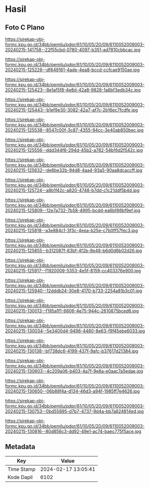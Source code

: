 # Hasil

## Foto C Plano

https://sirekap-obj-formc.kpu.go.id/34bb/pemilu/pdpr/61/10/05/20/09/6110052009003-20240215-141758--22f55cbd-0780-4097-b351-ad7810cbbcac.jpg

https://sirekap-obj-formc.kpu.go.id/34bb/pemilu/pdpr/61/10/05/20/09/6110052009003-20240215-125226--df649161-4ade-4ea8-bccd-ccfcae9150ae.jpg

https://sirekap-obj-formc.kpu.go.id/34bb/pemilu/pdpr/61/10/05/20/09/6110052009003-20240215-125423--8e1af5f8-4e8d-42a8-9828-1a6bf3edb34c.jpg

https://sirekap-obj-formc.kpu.go.id/34bb/pemilu/pdpr/61/10/05/20/09/6110052009003-20240215-125443--b1ef9e30-3082-42a7-af7c-2b16ec7fcdfe.jpg

https://sirekap-obj-formc.kpu.go.id/34bb/pemilu/pdpr/61/10/05/20/09/6110052009003-20240215-125538--8547c00f-3c87-4355-94cc-3e40ab850bec.jpg

https://sirekap-obj-formc.kpu.go.id/34bb/pemilu/pdpr/61/10/05/20/09/6110052009003-20240215-125556--ddd344f6-294d-45b2-a782-54bf6d2f542c.jpg

https://sirekap-obj-formc.kpu.go.id/34bb/pemilu/pdpr/61/10/05/20/09/6110052009003-20240215-125632--de6be32b-94d8-4aa4-93a5-90aa8dcaccff.jpg

https://sirekap-obj-formc.kpu.go.id/34bb/pemilu/pdpr/61/10/05/20/09/6110052009003-20240215-125724--a8b1f42c-a820-4748-b7dd-c1c21ddf5b4d.jpg

https://sirekap-obj-formc.kpu.go.id/34bb/pemilu/pdpr/61/10/05/20/09/6110052009003-20240215-125809--12e7a732-7b58-4995-bcdd-ea6bf86bf9ef.jpg

https://sirekap-obj-formc.kpu.go.id/34bb/pemilu/pdpr/61/10/05/20/09/6110052009003-20240215-125818--a3e884c1-3f3c-4eea-b25e-c7b0ff57fec3.jpg

https://sirekap-obj-formc.kpu.go.id/34bb/pemilu/pdpr/61/10/05/20/09/6110052009003-20240215-125855--b312087f-83bf-4f2b-8e48-b6d0d6b02d26.jpg

https://sirekap-obj-formc.kpu.go.id/34bb/pemilu/pdpr/61/10/05/20/09/6110052009003-20240215-125917--f1920009-5353-4e5f-8159-cc403376e900.jpg

https://sirekap-obj-formc.kpu.go.id/34bb/pemilu/pdpr/61/10/05/20/09/6110052009003-20240215-125940--12dddb24-30e8-4170-b733-2254a81b3c01.jpg

https://sirekap-obj-formc.kpu.go.id/34bb/pemilu/pdpr/61/10/05/20/09/6110052009003-20240215-130013--f195a1f1-6606-4e75-944c-2610875bced6.jpg

https://sirekap-obj-formc.kpu.go.id/34bb/pemilu/pdpr/61/10/05/20/09/6110052009003-20240215-130034--5e3400d4-9496-4480-8e63-f9f45ebe6033.jpg

https://sirekap-obj-formc.kpu.go.id/34bb/pemilu/pdpr/61/10/05/20/09/6110052009003-20240215-130138--bf738dc6-4199-437f-9afc-b37617d21384.jpg

https://sirekap-obj-formc.kpu.go.id/34bb/pemilu/pdpr/61/10/05/20/09/6110052009003-20240215-130603--4c209a06-b403-4a7f-9e8a-e0aac7a5edae.jpg

https://sirekap-obj-formc.kpu.go.id/34bb/pemilu/pdpr/61/10/05/20/09/6110052009003-20240215-130650--06b88f4a-d134-46d3-a94f-1985ff7e4626.jpg

https://sirekap-obj-formc.kpu.go.id/34bb/pemilu/pdpr/61/10/05/20/09/6110052009003-20240215-130753--0bd55895-d7b7-4737-9d4a-bb7a824814ed.jpg

https://sirekap-obj-formc.kpu.go.id/34bb/pemilu/pdpr/61/10/05/20/09/6110052009003-20240215-130816--80d856c3-dd92-49e1-ac74-baec775f5ace.jpg


## Metadata

| Key        | Value               |
| ---------- | ------------------- |
| Time Stamp | 2024-02-17 13:05:41 |
| Kode Dapil | 6102                |



